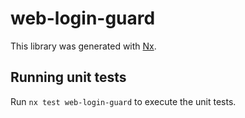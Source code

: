 # web-login-guard

This library was generated with [Nx](https://nx.dev).

## Running unit tests

Run `nx test web-login-guard` to execute the unit tests.
